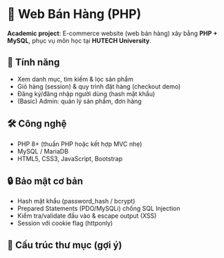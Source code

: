 # 🛒 Web Bán Hàng (PHP)

**Academic project**: E-commerce website (web bán hàng) xây bằng **PHP + MySQL**, phục vụ môn học tại **HUTECH University**.

## 📌 Tính năng
- Xem danh mục, tìm kiếm & lọc sản phẩm
- Giỏ hàng (session) & quy trình đặt hàng (checkout demo)
- Đăng ký/đăng nhập người dùng (hash mật khẩu)
- (Basic) Admin: quản lý sản phẩm, đơn hàng

## 🛠 Công nghệ
- PHP 8+ (thuần PHP hoặc kết hợp MVC nhẹ)
- MySQL / MariaDB
- HTML5, CSS3, JavaScript, Bootstrap

## 🔒 Bảo mật cơ bản
- Hash mật khẩu (password_hash / bcrypt)
- Prepared Statements (PDO/MySQLi) chống SQL Injection
- Kiểm tra/validate đầu vào & escape output (XSS)
- Session với cookie flag (httponly)

## 📂 Cấu trúc thư mục (gợi ý)
